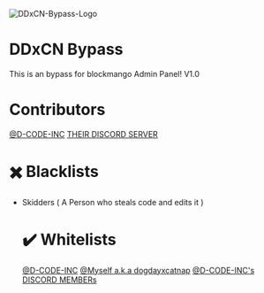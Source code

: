 ![DDxCN-Bypass-Logo](https://i.ibb.co/GRXQHTY/maxresdefault-1.jpg)

# DDxCN Bypass
This is an bypass for blockmango Admin Panel!
V1.0
# Contributors
[@D-CODE-INC](https://github.com/D-CODE-INC/D-BYPASS?tab=readme-ov-file)
[THEIR DISCORD SERVER](https://discord.gg/UVYfRqbh68)
# ✖️ Blacklists
- Skidders ( A Person who steals code and edits it )
  # ✔️ Whitelists
  [@D-CODE-INC](https://github.com/D-CODE-INC)
  [@Myself a.k.a dogdayxcatnap](https://github.com/DogDay-X-CatNap)
  [@D-CODE-INC's DISCORD MEMBERs](https://discord.gg/UVYfRqbh68)
  

